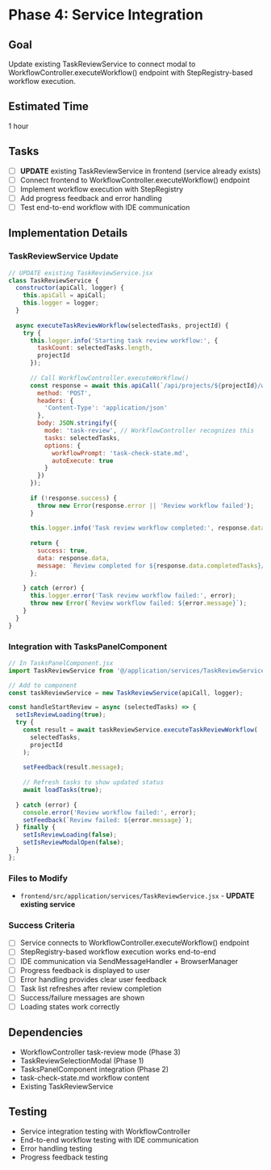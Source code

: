 # Phase 4: Service Integration

## Goal
Update existing TaskReviewService to connect modal to WorkflowController.executeWorkflow() endpoint with StepRegistry-based workflow execution.

## Estimated Time
1 hour

## Tasks
- [ ] **UPDATE** existing TaskReviewService in frontend (service already exists)
- [ ] Connect frontend to WorkflowController.executeWorkflow() endpoint
- [ ] Implement workflow execution with StepRegistry
- [ ] Add progress feedback and error handling
- [ ] Test end-to-end workflow with IDE communication

## Implementation Details

### TaskReviewService Update
```javascript
// UPDATE existing TaskReviewService.jsx
class TaskReviewService {
  constructor(apiCall, logger) {
    this.apiCall = apiCall;
    this.logger = logger;
  }
  
  async executeTaskReviewWorkflow(selectedTasks, projectId) {
    try {
      this.logger.info('Starting task review workflow:', {
        taskCount: selectedTasks.length,
        projectId
      });
      
      // Call WorkflowController.executeWorkflow()
      const response = await this.apiCall(`/api/projects/${projectId}/workflow/execute`, {
        method: 'POST',
        headers: {
          'Content-Type': 'application/json'
        },
        body: JSON.stringify({
          mode: 'task-review', // WorkflowController recognizes this
          tasks: selectedTasks,
          options: {
            workflowPrompt: 'task-check-state.md',
            autoExecute: true
          }
        })
      });
      
      if (!response.success) {
        throw new Error(response.error || 'Review workflow failed');
      }
      
      this.logger.info('Task review workflow completed:', response.data);
      
      return {
        success: true,
        data: response.data,
        message: `Review completed for ${response.data.completedTasks}/${response.data.totalTasks} tasks`
      };
      
    } catch (error) {
      this.logger.error('Task review workflow failed:', error);
      throw new Error(`Review workflow failed: ${error.message}`);
    }
  }
}
```

### Integration with TasksPanelComponent
```javascript
// In TasksPanelComponent.jsx
import TaskReviewService from '@/application/services/TaskReviewService';

// Add to component
const taskReviewService = new TaskReviewService(apiCall, logger);

const handleStartReview = async (selectedTasks) => {
  setIsReviewLoading(true);
  try {
    const result = await taskReviewService.executeTaskReviewWorkflow(
      selectedTasks, 
      projectId
    );
    
    setFeedback(result.message);
    
    // Refresh tasks to show updated status
    await loadTasks(true);
    
  } catch (error) {
    console.error('Review workflow failed:', error);
    setFeedback(`Review failed: ${error.message}`);
  } finally {
    setIsReviewLoading(false);
    setIsReviewModalOpen(false);
  }
};
```

### Files to Modify
- `frontend/src/application/services/TaskReviewService.jsx` - **UPDATE existing service**

### Success Criteria
- [ ] Service connects to WorkflowController.executeWorkflow() endpoint
- [ ] StepRegistry-based workflow execution works end-to-end
- [ ] IDE communication via SendMessageHandler + BrowserManager
- [ ] Progress feedback is displayed to user
- [ ] Error handling provides clear user feedback
- [ ] Task list refreshes after review completion
- [ ] Success/failure messages are shown
- [ ] Loading states work correctly

## Dependencies
- WorkflowController task-review mode (Phase 3)
- TaskReviewSelectionModal (Phase 1)
- TasksPanelComponent integration (Phase 2)
- task-check-state.md workflow content
- Existing TaskReviewService

## Testing
- Service integration testing with WorkflowController
- End-to-end workflow testing with IDE communication
- Error handling testing
- Progress feedback testing

